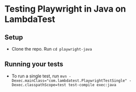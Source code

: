 # Testing Playwright in Java on LambdaTest

## Setup
* Clone the repo. Run `cd playwright-java`

## Running your tests
- To run a single test, run 
  ```mvn -Dexec.mainClass="com.lambdatest.PlaywrightTestSingle" -Dexec.classpathScope=test test-compile exec:java```
  
